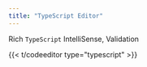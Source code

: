```yaml
---
title: "TypeScript Editor"
---
```



Rich `TypeScript` IntelliSense, Validation


{{<  t/codeeditor type="typescript" >}}
